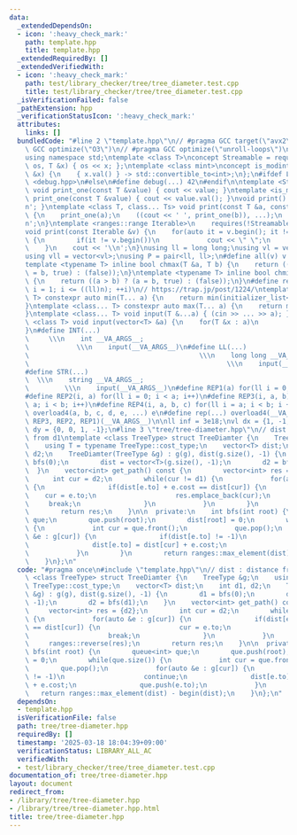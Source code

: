 ```yaml
---
data:
  _extendedDependsOn:
  - icon: ':heavy_check_mark:'
    path: template.hpp
    title: template.hpp
  _extendedRequiredBy: []
  _extendedVerifiedWith:
  - icon: ':heavy_check_mark:'
    path: test/library_checker/tree/tree_diameter.test.cpp
    title: test/library_checker/tree/tree_diameter.test.cpp
  _isVerificationFailed: false
  _pathExtension: hpp
  _verificationStatusIcon: ':heavy_check_mark:'
  attributes:
    links: []
  bundledCode: "#line 2 \"template.hpp\"\n// #pragma GCC target(\"avx2\")\n// #pragma\
    \ GCC optimize(\"O3\")\n// #pragma GCC optimize(\"unroll-loops\")\n#include <bits/stdc++.h>\n\
    using namespace std;\ntemplate <class T>\nconcept Streamable = requires(ostream\
    \ os, T &x) { os << x; };\ntemplate <class mint>\nconcept is_modint = requires(mint\
    \ &x) {\n    { x.val() } -> std::convertible_to<int>;\n};\n#ifdef LOCAL\n#include\
    \ <debug.hpp>\n#else\n#define debug(...) 42\n#endif\n\ntemplate <Streamable T>\
    \ void print_one(const T &value) { cout << value; }\ntemplate <is_modint T> void\
    \ print_one(const T &value) { cout << value.val(); }\nvoid print() { cout << '\\\
    n'; }\ntemplate <class T, class... Ts> void print(const T &a, const Ts &...b)\
    \ {\n    print_one(a);\n    ((cout << ' ', print_one(b)), ...);\n    cout << '\\\
    n';\n}\ntemplate <ranges::range Iterable>\n    requires(!Streamable<Iterable>)\n\
    void print(const Iterable &v) {\n    for(auto it = v.begin(); it != v.end(); ++it)\
    \ {\n        if(it != v.begin())\n            cout << \" \";\n        print_one(*it);\n\
    \    }\n    cout << '\\n';\n}\nusing ll = long long;\nusing vl = vector<ll>;\n\
    using vll = vector<vl>;\nusing P = pair<ll, ll>;\n#define all(v) v.begin(), v.end()\n\
    template <typename T> inline bool chmax(T &a, T b) {\n    return ((a < b) ? (a\
    \ = b, true) : (false));\n}\ntemplate <typename T> inline bool chmin(T &a, T b)\
    \ {\n    return ((a > b) ? (a = b, true) : (false));\n}\n#define rep1(i, n) for(ll\
    \ i = 1; i <= ((ll)n); ++i)\n// https://trap.jp/post/1224/\ntemplate <class...\
    \ T> constexpr auto min(T... a) {\n    return min(initializer_list<common_type_t<T...>>{a...});\n\
    }\ntemplate <class... T> constexpr auto max(T... a) {\n    return max(initializer_list<common_type_t<T...>>{a...});\n\
    }\ntemplate <class... T> void input(T &...a) { (cin >> ... >> a); }\ntemplate\
    \ <class T> void input(vector<T> &a) {\n    for(T &x : a)\n        cin >> x;\n\
    }\n#define INT(...)                                                          \
    \     \\\n    int __VA_ARGS__;                                               \
    \            \\\n    input(__VA_ARGS__)\n#define LL(...)                     \
    \                                           \\\n    long long __VA_ARGS__;   \
    \                                                  \\\n    input(__VA_ARGS__)\n\
    #define STR(...)                                                             \
    \  \\\n    string __VA_ARGS__;                                               \
    \         \\\n    input(__VA_ARGS__)\n#define REP1(a) for(ll i = 0; i < a; i++)\n\
    #define REP2(i, a) for(ll i = 0; i < a; i++)\n#define REP3(i, a, b) for(ll i =\
    \ a; i < b; i++)\n#define REP4(i, a, b, c) for(ll i = a; i < b; i += c)\n#define\
    \ overload4(a, b, c, d, e, ...) e\n#define rep(...) overload4(__VA_ARGS__, REP4,\
    \ REP3, REP2, REP1)(__VA_ARGS__)\n\nll inf = 3e18;\nvl dx = {1, -1, 0, 0};\nvl\
    \ dy = {0, 0, 1, -1};\n#line 3 \"tree/tree-diameter.hpp\"\n// dist : distance\
    \ from d1\ntemplate <class TreeType> struct TreeDiamter {\n    TreeType &g;\n\
    \    using T = typename TreeType::cost_type;\n    vector<T> dist;\n    int d1,\
    \ d2;\n    TreeDiamter(TreeType &g) : g(g), dist(g.size(), -1) {\n        d1 =\
    \ bfs(0);\n        dist = vector<T>(g.size(), -1);\n        d2 = bfs(d1);\n  \
    \  }\n    vector<int> get_path() const {\n        vector<int> res = {d2};\n  \
    \      int cur = d2;\n        while(cur != d1) {\n            for(auto &e : g[cur])\
    \ {\n                if(dist[e.to] + e.cost == dist[cur]) {\n                \
    \    cur = e.to;\n                    res.emplace_back(cur);\n               \
    \     break;\n                }\n            }\n        }\n        ranges::reverse(res);\n\
    \        return res;\n    }\n\n  private:\n    int bfs(int root) {\n        queue<int>\
    \ que;\n        que.push(root);\n        dist[root] = 0;\n        while(que.size())\
    \ {\n            int cur = que.front();\n            que.pop();\n            for(auto\
    \ &e : g[cur]) {\n                if(dist[e.to] != -1)\n                    continue;\n\
    \                dist[e.to] = dist[cur] + e.cost;\n                que.push(e.to);\n\
    \            }\n        }\n        return ranges::max_element(dist) - begin(dist);\n\
    \    }\n};\n"
  code: "#pragma once\n#include \"template.hpp\"\n// dist : distance from d1\ntemplate\
    \ <class TreeType> struct TreeDiamter {\n    TreeType &g;\n    using T = typename\
    \ TreeType::cost_type;\n    vector<T> dist;\n    int d1, d2;\n    TreeDiamter(TreeType\
    \ &g) : g(g), dist(g.size(), -1) {\n        d1 = bfs(0);\n        dist = vector<T>(g.size(),\
    \ -1);\n        d2 = bfs(d1);\n    }\n    vector<int> get_path() const {\n   \
    \     vector<int> res = {d2};\n        int cur = d2;\n        while(cur != d1)\
    \ {\n            for(auto &e : g[cur]) {\n                if(dist[e.to] + e.cost\
    \ == dist[cur]) {\n                    cur = e.to;\n                    res.emplace_back(cur);\n\
    \                    break;\n                }\n            }\n        }\n   \
    \     ranges::reverse(res);\n        return res;\n    }\n\n  private:\n    int\
    \ bfs(int root) {\n        queue<int> que;\n        que.push(root);\n        dist[root]\
    \ = 0;\n        while(que.size()) {\n            int cur = que.front();\n    \
    \        que.pop();\n            for(auto &e : g[cur]) {\n                if(dist[e.to]\
    \ != -1)\n                    continue;\n                dist[e.to] = dist[cur]\
    \ + e.cost;\n                que.push(e.to);\n            }\n        }\n     \
    \   return ranges::max_element(dist) - begin(dist);\n    }\n};\n"
  dependsOn:
  - template.hpp
  isVerificationFile: false
  path: tree/tree-diameter.hpp
  requiredBy: []
  timestamp: '2025-03-18 18:04:39+09:00'
  verificationStatus: LIBRARY_ALL_AC
  verifiedWith:
  - test/library_checker/tree/tree_diameter.test.cpp
documentation_of: tree/tree-diameter.hpp
layout: document
redirect_from:
- /library/tree/tree-diameter.hpp
- /library/tree/tree-diameter.hpp.html
title: tree/tree-diameter.hpp
---
```

